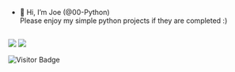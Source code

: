 - 👋 Hi, I’m Joe (@00-Python)   
Please enjoy my simple python projects if they are completed :) 

##
<p float="left">
    <img src="https://github-readme-stats.vercel.app/api/top-langs/?username=00-Python&theme=transparent" />

  <img src="https://github-readme-stats.vercel.app/api?username=00-Python&show_icons=true&theme=transparent&hide=prs&count_private=true" /> 
</p>
  

![Visitor Badge](https://visitor-badge.laobi.icu/badge?page_id=00-Python)

